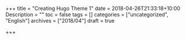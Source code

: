 +++
title = "Creating Hugo Theme 1"
date = 2018-04-26T21:33:18+10:00
Description = ""
toc = false
tags = []
categories = ["uncategorized", "English"]
archives = ["2018/04"]
draft = true

+++
